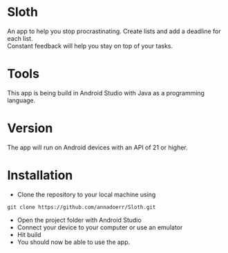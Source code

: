 # Sloth
An app to help you stop procrastinating. Create lists and add a deadline for each list.<br>
Constant feedback will help you stay on top of your tasks.

# Tools
This app is being build in Android Studio with Java as a programming language.

# Version
The app will run on Android devices with an API of 21 or higher.

# Installation
* Clone the repository to your local machine using
```
git clone https://github.com/annadoerr/Sloth.git
```
* Open the project folder with Android Studio
* Connect your device to your computer or use an emulator
* Hit build 
* You should now be able to use the app. 

